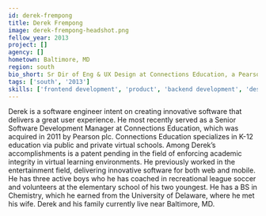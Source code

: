 ```yaml
---
id: derek-frempong
title: Derek Frempong
image: derek-frempong-headshot.png
fellow_year: 2013
project: []
agency: []
hometown: Baltimore, MD
region: south
bio_short: Sr Dir of Eng & UX Design at Connections Education, a Pearson Company. BS Chem. from U of Delaware. Patent Pending in Academic Integrity.
tags: ['south', '2013']
skills: ['frontend development', 'product', 'backend development', 'design', 'user experience']
---
```


Derek is a software engineer intent on creating innovative software that delivers a great user experience.  He most recently served as a Senior Software Development Manager at Connections Education, which was acquired in 2011 by Pearson plc.  Connections Education specializes in K-12 education via public and private virtual schools.  Among Derek’s accomplishments is a patent pending in the field of enforcing academic integrity in virtual learning environments.  He previously worked in the entertainment field, delivering innovative software for both web and mobile.  He has three active boys who he has coached in recreational league soccer and volunteers at the elementary school of his two youngest.  He has a BS in Chemistry, which he earned from the University of Delaware, where he met his wife.  Derek and his family currently live near Baltimore, MD.
